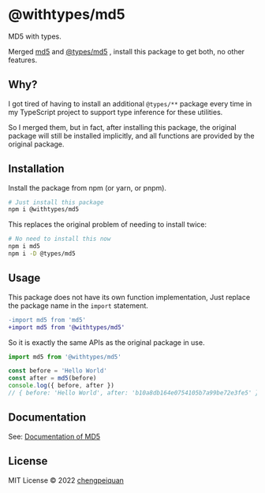 # @withtypes/md5

MD5 with types.

Merged [md5](https://www.npmjs.com/package/md5) and [@types/md5](https://www.npmjs.com/package/@types/md5) , install this package to get both, no other features.

## Why?

I got tired of having to install an additional `@types/**` package every time in my TypeScript project to support type inference for these utilities.

So I merged them, but in fact, after installing this package, the original package will still be installed implicitly, and all functions are provided by the original package.

## Installation

Install the package from npm (or yarn, or pnpm).

```bash
# Just install this package
npm i @withtypes/md5
```

This replaces the original problem of needing to install twice:

```bash
# No need to install this now
npm i md5
npm i -D @types/md5
```

## Usage

This package does not have its own function implementation, Just replace the package name in the `import` statement.

```diff
-import md5 from 'md5'
+import md5 from '@withtypes/md5'
```

So it is exactly the same APIs as the original package in use.

```ts
import md5 from '@withtypes/md5'

const before = 'Hello World'
const after = md5(before)
console.log({ before, after })
// { before: 'Hello World', after: 'b10a8db164e0754105b7a99be72e3fe5' }
```

## Documentation

See: [Documentation of MD5](https://github.com/pvorb/node-md5#readme)

## License

MIT License © 2022 [chengpeiquan](https://github.com/chengpeiquan)
